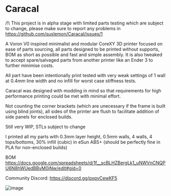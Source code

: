 # Caracal

/!\ This project is in alpha stage with limited parts testing which are subject to change, please make sure to report any problems in  https://github.com/suslemon/Caracal/issues/1 

A Voron V0 inspired minimalist and modular CoreXY 3D printer focused on ease of parts sourcing, all parts designed to be printed without supports, BOM as short as possible and fast and simple assembly. It is also tweaked to accept spare/salvaged parts from another printer like an Ender 3 to further minimise costs. 

All part have been intentionally print tested with very weak settings of 1 wall at 0.4mm line width and no infill for worst case stiffness tests. 

Caracal was designed with modding in mind so that requirements for high performance printing could be met with minimal effort. 

Not counting the corner brackets (which are unecessary if the frame is built using blind joints), all sides of the printer are flush to facilitate addition of side panels for enclosed builds.

Still very WIP, STLs subject to change

I printed all my parts with 0.3mm layer height, 0.5mm walls, 4 walls, 4 tops/bottoms, 30% infill (cubic) in eSun ABS+ (should be perfectly fine in PLA for non-enclosed builds) 

BOM https://docs.google.com/spreadsheets/d/1f__scBLHZBergLk1_uNWVnCNQPU6N8hWUedBBvM0iNw/edit#gid=0

Community Discord: https://discord.gg/pxpvCewKF5 

![image](https://github.com/suslemon/Caracal/assets/117639659/d312ad4a-8186-4316-83a2-2743223ee99e)
